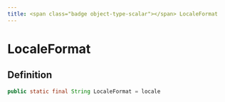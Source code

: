 ```yaml
---
title: <span class="badge object-type-scalar"></span> LocaleFormat
---
```

# <span class="badge object-type-scalar"></span> LocaleFormat

## Definition

```java
public static final String LocaleFormat = locale
```

